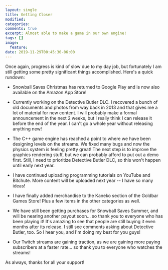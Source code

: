 ```yaml
---
layout: single
title: Getting Closer
modified:
categories:
comments: true
excerpt: Almost able to make a game in our own engine!
tags: []
image:
  feature:
date: 2019-11-29T00:45:30-06:00
---
```


Once again, progress is kind of slow due to my day job, but fortunately I am still getting some pretty significant things accomplished. Here's a quick rundown:

* Snowball Saves Christmas has returned to Google Play and is now also available on the Amazon App Store!

* Currently working on the Detective Butler DLC. I recovered a bunch of old documents and photos from way back in 2013 and that gives me a lot of material for new content. I will probably make a formal announcement in the next 2 weeks, but I really think I can release it before the end of the year. I can't go a whole year without releasing anything new!

* The C++ game engine has reached a point to where we have been designing levels on the streams. We fixed many bugs and now the physics system is feeling pretty great! The next step is to improve the graphics rendering stuff, but we can probably afford to put out a demo first. Still, I need to prioritize Detective Butler DLC, so this won't happen until early next year.

* I have continued uploading programming tutorials on YouTube and Bitchute. More content will be uploaded next year -- I have so many ideas!

* I have finally added merchandise to the Kaneko section of the Goldbar Games Store! Plus a few items in the other categories as well.

* We have still been getting purchases for Snowball Saves Summer, and will be nearing another payout soon... so thank you to everyone who has been playing it! It's amazing to see  that people are still buying it even months after its release. I still see comments asking about Detective Butler, too. So I hear you, and I'm doing my best for you guys!

* Our Twitch streams are gaining traction, as we are gaining more paying subscribers at a faster rate... so thank you to everyone who watches the streams!

As always, thanks for all your support!
